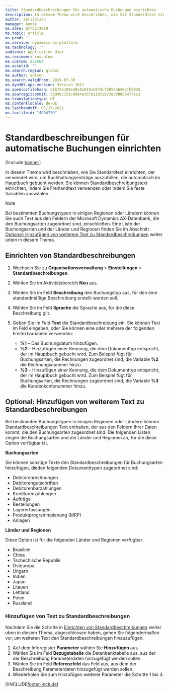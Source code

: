 ```yaml
---
title: Standardbeschreibungen für automatische Buchungen einrichten
description: In diesem Thema wird beschrieben, wie Sie Standardtext einrichten, der verwendet wird, um Buchhaltungseinträge auszufüllen, die automatisch im Hauptbuch gebucht werden. Sie können Standardbeschreibungstext einrichten, indem Sie Freihandtext verwenden oder indem Sie feste Variablen auswählen.
author: aprilolson
manager: AnnBe
ms.date: 07/23/2019
ms.topic: article
ms.prod: ''
ms.service: dynamics-ax-platform
ms.technology: ''
audience: Application User
ms.reviewer: roschlom
ms.custom: 222564
ms.assetid: ''
ms.search.region: global
ms.author: aolson
ms.search.validFrom: 2019-07-30
ms.dyn365.ops.version: Version 1611
ms.openlocfilehash: d1b73b104ed8a8a015cb97dcf3055a648cfb083d
ms.sourcegitcommit: 38d40c331c8894acb7b119c5073e3088b54776c1
ms.translationtype: HT
ms.contentlocale: de-DE
ms.lasthandoff: 01/15/2021
ms.locfileid: "4994739"
---
```

# <a name="set-up-default-descriptions-for-automatic-posting"></a>Standardbeschreibungen für automatische Buchungen einrichten

[!include [banner](../includes/banner.md)]

In diesem Thema wird beschrieben, wie Sie Standardtext einrichten, der verwendet wird, um Buchhaltungseinträge auszufüllen, die automatisch im Hauptbuch gebucht werden. Sie können Standardbeschreibungstext einrichten, indem Sie Freihandtext verwenden oder indem Sie feste Variablen auswählen.

> [!NOTE]
> Bei bestimmten Buchungstypen in einigen Regionen oder Ländern können Sie auch Text aus den Feldern der Microsoft Dynamics AX-Datenbank, die den Buchungsarten zugeordnet sind, einschließen. Eine Liste der Buchungsarten und der Länder und Regionen finden Sie im Abschnitt [Optional: Hinzufügen von weiterem Text zu Standardbeschreibungen](#optional-add-other-text-to-default-descriptions) weiter unten in diesem Thema.

## <a name="set-up-default-descriptions"></a>Einrichten von Standardbeschreibungen

1. Wechseln Sie zu **Organisationsverwaltung** \> **Einstellungen** \> **Standardbeschreibungen**.
2. Wählen Sie im Aktivitätsbereich **Neu** aus.
3. Wählen Sie im Feld **Beschreibung** den Buchungstyp aus, für den eine standardmäßige Beschreibung erstellt werden soll.
4. Wählen Sie im Feld **Sprache** die Sprache aus, für die diese Beschreibung gilt.
5. Geben Sie im Feld **Text** die Standardbeschreibung ein. Sie können Text im Feld eingeben, oder Sie können eine oder mehrere der folgenden Freitextvariablen verwenden:

    - **%1** – Das Buchungdatum hinzufügen.
    - **%2** – Hinzufügen einer Kennung, die dem Dokumenttyp entspricht, der im Hauptbuch gebucht wird. Zum Beispiel fügt für Buchungsarten, die Rechnungen zugeordnet sind, die Variable **%2** die Rechnungsnummer hinzu.
    - **%3** – Hinzufügen einer Kennung, die dem Dokumenttyp entspricht, der im Hauptbuch gebucht wird. Zum Beispiel fügt für Buchungsarten, die Rechnungen zugeordnet sind, die Variable **%3** die Kundenkontonummer hinzu.

## <a name="optional-add-other-text-to-default-descriptions"></a>Optional: Hinzufügen von weiterem Text zu Standardbeschreibungen

Bei bestimmten Buchungstypen in einigen Regionen oder Ländern können Standardbeschreibungen Text enthalten, der aus den Feldern Ihrer Daten kommt, die den Buchungsarten zugeordnet sind. Die folgenden Listen zeigen die Buchungsarten und die Länder und Regionen an, für die diese Option verfügbar ist.

**Buchungsarten**

Sie können sonstige Texte den Standardbeschreibungen für Buchungsarten hinzufügen, dieden folgenden Dokumenttypen zugeordnet sind:

- Debitorenrechnungen
- Debitorengutschriften
- Debitorenbarzahlungen
- Kreditorenzahlungen
- Aufträge
- Bestellungen
- Lagererfassungen
- Produktprogrammplanung (MRP)
- Anlagen

**Länder und Regionen**

Diese Option ist für die folgenden Länder und Regionen verfügbar:

- Brasilien
- China
- Tschechische Republik
- Osteuropa
- Ungarn
- Indien
- Japan
- Litauen
- Lettland
- Polen
- Russland

### <a name="add-text-to-default-descriptions"></a>Hinzufügen von Text zu Standardbeschreibungen

Nachdem Sie die Schritte in [Einrichten von Standardbeschreibungen](#set-up-default-descriptions) weiter oben in diesem Thema, abgeschlossen haben, gehen Sie folgendermaßen vor, um weiteren Text den Standardbeschreibungen hinzuzufügen.

1. Auf dem Inforegister **Parameter** wählen Sie **Hinzufügen** aus.
2. Wählen Sie im Feld **Bezugstabelle** die Datenbanktabelle aus, aus der der Beschreibung Parameterdaten hinzugefügt werden sollen.
3. Wählen Sie im Feld **Referenzfeld** das Feld aus, aus dem der Beschreibung Parameterdaten hinzugefügt werden sollen.
4. Wiederholen Sie zum Hinzufügen weiterer Parameter die Schritte 1 bis 3.


[!INCLUDE[footer-include](../../includes/footer-banner.md)]